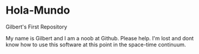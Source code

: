 # Hola-Mundo
Gilbert's First Repository

My name is Gilbert and I am a noob at Github. Please help. I'm lost and dont know how to use this software at this point in
the space-time continuum.
